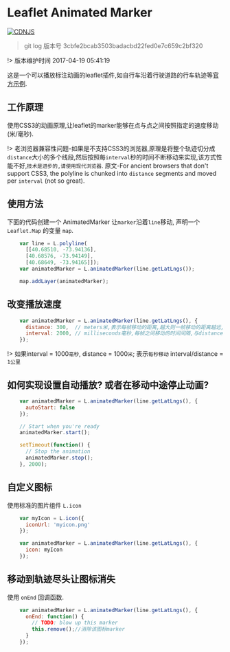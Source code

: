 # Leaflet Animated Marker
[![CDNJS](https://img.shields.io/cdnjs/v/leaflet.AnimatedMarker.svg)](https://cdnjs.com/libraries/leaflet.AnimatedMarker)

> git log 版本号 3cbfe2bcab3503badacbd22fed0e7c659c2bf320

!> 版本维护时间 2017-04-19 05:41:19

这是一个可以播放标注动画的leaflet插件,如自行车沿着行驶道路的行车轨迹等[官方示例](http://openplans.github.com/Leaflet.AnimatedMarker/).

## 工作原理
使用CSS3的动画原理,让leaflet的marker能够在点与点之间按照指定的速度移动(米/毫秒).

!> 老浏览器兼容性问题-如果是不支持CSS3的浏览器,原理是将整个轨迹切分成`distance`大小的多个线段,然后按照每`interval`秒的时间不断移动来实现,该方式性能不好,`技术是进步的,请使用现代浏览器`.
原文-For ancient browsers that don't support CSS3, the polyline is chunked into `distance` segments and moved per `interval` (not so great).

## 使用方法

下面的代码创建一个 AnimatedMarker 让`marker`沿着`line`移动, 声明一个`Leaflet.Map` 的变量 `map`.

``` javascript
    var line = L.polyline(
      [[40.68510, -73.94136],
      [40.68576, -73.94149],
      [40.68649, -73.94165]]);
    var animatedMarker = L.animatedMarker(line.getLatLngs());

    map.addLayer(animatedMarker);
```

## 改变播放速度

``` javascript
    var animatedMarker = L.animatedMarker(line.getLatLngs(), {
      distance: 300,  // meters米,表示每帧移动的距离,越大则一帧移动的距离越远,速度越快
      interval: 2000, // milliseconds毫秒,每帧之间移动的时间间隔,与distance相互配合
    });
```

!> 如果interval = 1000`毫秒`, distance = 1000`米`; 表示`每秒移动` interval/distance = `1公里`

## 如何实现设置自动播放? 或者在移动中途停止动画?
``` javascript
    var animatedMarker = L.animatedMarker(line.getLatLngs(), {
      autoStart: false
    });

    // Start when you're ready
    animatedMarker.start();

    setTimeout(function() {
      // Stop the animation
      animatedMarker.stop();
    }, 2000);
```

## 自定义图标

使用标准的图片组件 `L.icon`
``` javascript
    var myIcon = L.icon({
      iconUrl: 'myicon.png'
    });

    var animatedMarker = L.animatedMarker(line.getLatLngs(), {
      icon: myIcon
    });
```

## 移动到轨迹尽头让图标消失

使用 `onEnd` 回调函数.
```javascript
    var animatedMarker = L.animatedMarker(line.getLatLngs(), {
      onEnd: function() {
        // TODO: blow up this marker
        this.remove();//消除该图标marker
      }
    });
```
